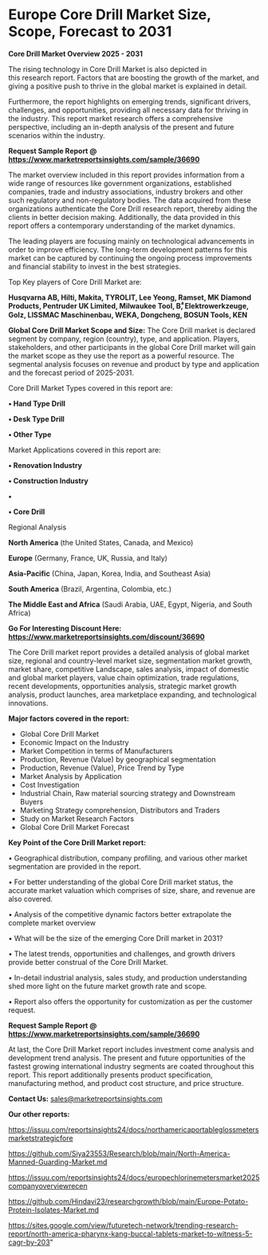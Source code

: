 # Europe Core Drill Market Size, Scope, Forecast to 2031

<Strong> Core Drill Market Overview 2025 - 2031</strong>

The rising technology in Core Drill Market is also depicted in this research report. Factors that are boosting the growth of the market, and giving a positive push to thrive in the global market is explained in detail.

Furthermore, the report highlights on emerging trends, significant drivers, challenges, and opportunities, providing all necessary data for thriving in the industry. This report market research offers a comprehensive perspective, including an in-depth analysis of the present and future scenarios within the industry.

<strong>Request Sample Report @ <a href=https://www.marketreportsinsights.com/sample/36690>https://www.marketreportsinsights.com/sample/36690</a></strong>

The market overview included in this report provides information from a wide range of resources like government organizations, established companies, trade and industry associations, industry brokers and other such regulatory and non-regulatory bodies. The data acquired from these organizations authenticate the Core Drill research report, thereby aiding the clients in better decision making. Additionally, the data provided in this report offers a contemporary understanding of the market dynamics.

The leading players are focusing mainly on technological advancements in order to improve efficiency. The long-term development patterns for this market can be captured by continuing the ongoing process improvements and financial stability to invest in the best strategies.

Top Key players of Core Drill Market are:

<strong>Husqvarna AB, Hilti, Makita, TYROLIT, Lee Yeong, Ramset, MK Diamond Products, Pentruder UK Limited, Milwaukee Tool, Bۗ, Elektrowerkzeuge, Golz, LISSMAC Maschinenbau, WEKA, Dongcheng, BOSUN Tools, KEN</strong>

<strong><b>Global Core Drill Market Scope and Size:</b></strong>
The Core Drill market is declared segment by company, region (country), type, and application. Players, stakeholders, and other participants in the global Core Drill market will gain the market scope as they use the report as a powerful resource. The segmental analysis focuses on revenue and product by type and application and the forecast period of 2025-2031.

Core Drill Market Types covered in this report are:

<strong>•  Hand Type Drill

•  Desk Type Drill

•  Other Type</strong>

Market Applications covered in this report are:

<strong>•  Renovation Industry

•  Construction Industry

•  

•  Core Drill</strong> 

Regional Analysis

<strong>North America</strong> (the United States, Canada, and Mexico)

<strong>Europe</strong> (Germany, France, UK, Russia, and Italy)

<strong>Asia-Pacific</strong> (China, Japan, Korea, India, and Southeast Asia)

<strong>South America</strong> (Brazil, Argentina, Colombia, etc.)

<strong>The Middle East and Africa</strong> (Saudi Arabia, UAE, Egypt, Nigeria, and South Africa)

<strong>Go For Interesting Discount Here: <a href=https://www.marketreportsinsights.com/discount/36690>https://www.marketreportsinsights.com/discount/36690</a></strong>

The Core Drill market report provides a detailed analysis of global market size, regional and country-level market size, segmentation market growth, market share, competitive Landscape, sales analysis, impact of domestic and global market players, value chain optimization, trade regulations, recent developments, opportunities analysis, strategic market growth analysis, product launches, area marketplace expanding, and technological innovations.

<strong><b>Major factors covered in the report:</b></strong>
<ul>
  <li>Global Core Drill Market </li>
  <li>Economic Impact on the Industry</li>
  <li>Market Competition in terms of Manufacturers</li>
  <li>Production, Revenue (Value) by geographical segmentation</li>
  <li>Production, Revenue (Value), Price Trend by Type</li>
  <li>Market Analysis by Application</li>
  <li>Cost Investigation</li>
  <li>Industrial Chain, Raw material sourcing strategy and Downstream Buyers</li>
  <li>Marketing Strategy comprehension, Distributors and Traders</li>
  <li>Study on Market Research Factors</li>
  <li>Global Core Drill Market Forecast</li>
</ul>

<strong><b>Key Point of the Core Drill Market report:</b></strong>

• Geographical distribution, company profiling, and various other market segmentation are provided in the report.

• For better understanding of the global Core Drill market status, the accurate market valuation which comprises of size, share, and revenue are also covered.

• Analysis of the competitive dynamic factors better extrapolate the complete market overview

• What will be the size of the emerging Core Drill market in 2031?

• The latest trends, opportunities and challenges, and growth drivers provide better construal of the Core Drill Market.

• In-detail industrial analysis, sales study, and production understanding shed more light on the future market growth rate and scope.

• Report also offers the opportunity for customization as per the customer request.

<strong>Request Sample Report @ <a href=https://www.marketreportsinsights.com/sample/36690>https://www.marketreportsinsights.com/sample/36690</a></strong>

At last, the Core Drill Market report includes investment come analysis and development trend analysis. The present and future opportunities of the fastest growing international industry segments are coated throughout this report. This report additionally presents product specification, manufacturing method, and product cost structure, and price structure.

<strong>Contact Us:</strong>
sales@marketreportsinsights.com

<strong>Our other reports:</strong>

<a href=https://issuu.com/reportsinsights24/docs/northamericaportableglossmetersmarketstrategicfore>https://issuu.com/reportsinsights24/docs/northamericaportableglossmetersmarketstrategicfore</a>

<a href=https://github.com/Siya23553/Research/blob/main/North-America-Manned-Guarding-Market.md>https://github.com/Siya23553/Research/blob/main/North-America-Manned-Guarding-Market.md</a>

<a href=https://issuu.com/reportsinsights24/docs/europechlorinemetersmarket2025companyoverviewrecen>https://issuu.com/reportsinsights24/docs/europechlorinemetersmarket2025companyoverviewrecen</a>

<a href=https://github.com/Hindavi23/researchgrowth/blob/main/Europe-Potato-Protein-Isolates-Market.md>https://github.com/Hindavi23/researchgrowth/blob/main/Europe-Potato-Protein-Isolates-Market.md</a>

<a href=https://sites.google.com/view/futuretech-network/trending-research-report/north-america-pharynx-kang-buccal-tablets-market-to-witness-5-cagr-by-203>https://sites.google.com/view/futuretech-network/trending-research-report/north-america-pharynx-kang-buccal-tablets-market-to-witness-5-cagr-by-203</a>"
